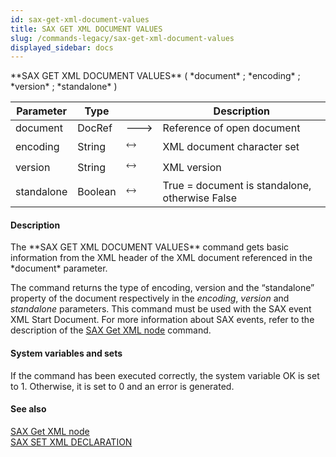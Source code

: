 ```yaml
---
id: sax-get-xml-document-values
title: SAX GET XML DOCUMENT VALUES
slug: /commands-legacy/sax-get-xml-document-values
displayed_sidebar: docs
---
```


<!--REF #_command_.SAX GET XML DOCUMENT VALUES.Syntax-->**SAX GET XML DOCUMENT VALUES** ( *document* ; *encoding* ; *version* ; *standalone* )<!-- END REF-->
<!--REF #_command_.SAX GET XML DOCUMENT VALUES.Params-->
| Parameter | Type |  | Description |
| --- | --- | --- | --- |
| document | DocRef | &#x1F852; | Reference of open document |
| encoding | String | &#x1F858; | XML document character set |
| version | String | &#x1F858; | XML version |
| standalone | Boolean | &#x1F858; | True = document is standalone, otherwise False |

<!-- END REF-->

#### Description 

<!--REF #_command_.SAX GET XML DOCUMENT VALUES.Summary-->The **SAX GET XML DOCUMENT VALUES** command gets basic information from the XML header of the XML document referenced in the *document* parameter.<!-- END REF--> 

The command returns the type of encoding, version and the “standalone” property of the document respectively in the *encoding*, *version* and *standalone* parameters. This command must be used with the SAX event XML Start Document. For more information about SAX events, refer to the description of the [SAX Get XML node](sax-get-xml-node.md) command. 

#### System variables and sets 

If the command has been executed correctly, the system variable OK is set to 1\. Otherwise, it is set to 0 and an error is generated. 

#### See also 

[SAX Get XML node](sax-get-xml-node.md)  
[SAX SET XML DECLARATION](sax-set-xml-declaration.md)  